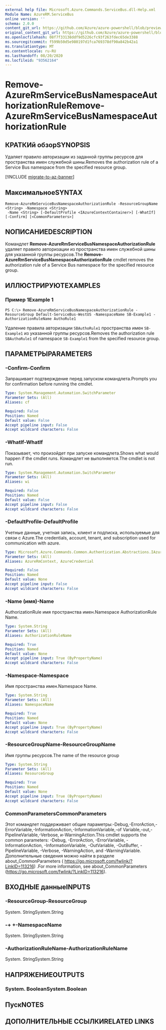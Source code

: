 ```yaml
---
external help file: Microsoft.Azure.Commands.ServiceBus.dll-Help.xml
Module Name: AzureRM.ServiceBus
online version: ''
schema: 2.0.0
content_git_url: https://github.com/Azure/azure-powershell/blob/preview/src/ResourceManager/ServiceBus/Commands.ServiceBus/help/Remove-AzureRmServiceBusNamespaceAuthorizationRule.md
original_content_git_url: https://github.com/Azure/azure-powershell/blob/preview/src/ResourceManager/ServiceBus/Commands.ServiceBus/help/Remove-AzureRmServiceBusNamespaceAuthorizationRule.md
ms.openlocfilehash: 08f7f33138ddf9d5226cfc93f263fdec65de3388
ms.sourcegitcommit: f599b50d5e980197d1fca769378df90a842b42a1
ms.translationtype: MT
ms.contentlocale: ru-RU
ms.lasthandoff: 08/20/2020
ms.locfileid: "93562164"
---
```

# <span data-ttu-id="a3f89-101">Remove-AzureRmServiceBusNamespaceAuthorizationRule</span><span class="sxs-lookup"><span data-stu-id="a3f89-101">Remove-AzureRmServiceBusNamespaceAuthorizationRule</span></span>

## <span data-ttu-id="a3f89-102">КРАТКИй обзор</span><span class="sxs-lookup"><span data-stu-id="a3f89-102">SYNOPSIS</span></span>
<span data-ttu-id="a3f89-103">Удаляет правило авторизации из заданной группы ресурсов для пространства имен служебной шины.</span><span class="sxs-lookup"><span data-stu-id="a3f89-103">Removes the authorization rule of a Service Bus namespace from the specified resource group.</span></span>

[!INCLUDE [migrate-to-az-banner](../../includes/migrate-to-az-banner.md)]

## <span data-ttu-id="a3f89-104">Максимальное</span><span class="sxs-lookup"><span data-stu-id="a3f89-104">SYNTAX</span></span>

```
Remove-AzureRmServiceBusNamespaceAuthorizationRule -ResourceGroupName <String> -Namespace <String>
 -Name <String> [-DefaultProfile <IAzureContextContainer>] [-WhatIf] [-Confirm] [<CommonParameters>]
```

## <span data-ttu-id="a3f89-105">NОПИСАНИЕ</span><span class="sxs-lookup"><span data-stu-id="a3f89-105">DESCRIPTION</span></span>
<span data-ttu-id="a3f89-106">Командлет **Remove-AzureRmServiceBusNamespaceAuthorizationRule** удаляет правило авторизации из пространства имен служебной шины для указанной группы ресурсов.</span><span class="sxs-lookup"><span data-stu-id="a3f89-106">The **Remove-AzureRmServiceBusNamespaceAuthorizationRule** cmdlet removes the authorization rule of a Service Bus namespace for the specified resource group.</span></span>

## <span data-ttu-id="a3f89-107">ИЛЛЮСТРИРУЮТ</span><span class="sxs-lookup"><span data-stu-id="a3f89-107">EXAMPLES</span></span>

### <span data-ttu-id="a3f89-108">Пример 1</span><span class="sxs-lookup"><span data-stu-id="a3f89-108">Example 1</span></span>
```
PS C:\> Remove-AzureRmServiceBusNamespaceAuthorizationRule -ResourceGroup Default-ServiceBus-WestUS -NamespaceName SB-Example1 -AuthorizationRuleName AuthoRule1
```

<span data-ttu-id="a3f89-109">Удаление правила авторизации `SBAuthoRule1` пространства имен `SB-Example1` из указанной группы ресурсов.</span><span class="sxs-lookup"><span data-stu-id="a3f89-109">Removes the authorization rule `SBAuthoRule1` of namespace `SB-Example1` from the specified resource group.</span></span>

## <span data-ttu-id="a3f89-110">ПАРАМЕТРЫ</span><span class="sxs-lookup"><span data-stu-id="a3f89-110">PARAMETERS</span></span>

### <span data-ttu-id="a3f89-111">-Confirm</span><span class="sxs-lookup"><span data-stu-id="a3f89-111">-Confirm</span></span>
<span data-ttu-id="a3f89-112">Запрашивает подтверждение перед запуском командлета.</span><span class="sxs-lookup"><span data-stu-id="a3f89-112">Prompts you for confirmation before running the cmdlet.</span></span>

```yaml
Type: System.Management.Automation.SwitchParameter
Parameter Sets: (All)
Aliases: cf

Required: False
Position: Named
Default value: False
Accept pipeline input: False
Accept wildcard characters: False
```

### <span data-ttu-id="a3f89-113">-WhatIf</span><span class="sxs-lookup"><span data-stu-id="a3f89-113">-WhatIf</span></span>
<span data-ttu-id="a3f89-114">Показывает, что произойдет при запуске командлета.</span><span class="sxs-lookup"><span data-stu-id="a3f89-114">Shows what would happen if the cmdlet runs.</span></span>
<span data-ttu-id="a3f89-115">Командлет не выполняется.</span><span class="sxs-lookup"><span data-stu-id="a3f89-115">The cmdlet is not run.</span></span>

```yaml
Type: System.Management.Automation.SwitchParameter
Parameter Sets: (All)
Aliases: wi

Required: False
Position: Named
Default value: False
Accept pipeline input: False
Accept wildcard characters: False
```

### <span data-ttu-id="a3f89-116">-DefaultProfile</span><span class="sxs-lookup"><span data-stu-id="a3f89-116">-DefaultProfile</span></span>
<span data-ttu-id="a3f89-117">Учетные данные, учетная запись, клиент и подписка, используемые для связи с Azure.</span><span class="sxs-lookup"><span data-stu-id="a3f89-117">The credentials, account, tenant, and subscription used for communication with azure.</span></span>

```yaml
Type: Microsoft.Azure.Commands.Common.Authentication.Abstractions.IAzureContextContainer
Parameter Sets: (All)
Aliases: AzureRmContext, AzureCredential

Required: False
Position: Named
Default value: None
Accept pipeline input: False
Accept wildcard characters: False
```

### <span data-ttu-id="a3f89-118">-Name (имя)</span><span class="sxs-lookup"><span data-stu-id="a3f89-118">-Name</span></span>
<span data-ttu-id="a3f89-119">AuthorizationRule имя пространства имен.</span><span class="sxs-lookup"><span data-stu-id="a3f89-119">Namespace AuthorizationRule Name.</span></span>

```yaml
Type: System.String
Parameter Sets: (All)
Aliases: AuthorizationRuleName

Required: True
Position: Named
Default value: None
Accept pipeline input: True (ByPropertyName)
Accept wildcard characters: False
```

### <span data-ttu-id="a3f89-120">-Namespace</span><span class="sxs-lookup"><span data-stu-id="a3f89-120">-Namespace</span></span>
<span data-ttu-id="a3f89-121">Имя пространства имен.</span><span class="sxs-lookup"><span data-stu-id="a3f89-121">Namespace Name.</span></span>

```yaml
Type: System.String
Parameter Sets: (All)
Aliases: NamespaceName

Required: True
Position: Named
Default value: None
Accept pipeline input: True (ByPropertyName)
Accept wildcard characters: False
```

### <span data-ttu-id="a3f89-122">-ResourceGroupName</span><span class="sxs-lookup"><span data-stu-id="a3f89-122">-ResourceGroupName</span></span>
<span data-ttu-id="a3f89-123">Имя группы ресурсов.</span><span class="sxs-lookup"><span data-stu-id="a3f89-123">The name of the resource group</span></span>

```yaml
Type: System.String
Parameter Sets: (All)
Aliases: ResourceGroup

Required: True
Position: Named
Default value: None
Accept pipeline input: True (ByPropertyName)
Accept wildcard characters: False
```

### <span data-ttu-id="a3f89-124">CommonParameters</span><span class="sxs-lookup"><span data-stu-id="a3f89-124">CommonParameters</span></span>
<span data-ttu-id="a3f89-125">Этот командлет поддерживает общие параметры:-Debug,-ErrorAction,-ErrorVariable,-InformationAction,-InformationVariable,-of Variable,-out,-PipelineVariable,-Verbose, и-WarningAction.</span><span class="sxs-lookup"><span data-stu-id="a3f89-125">This cmdlet supports the common parameters: -Debug, -ErrorAction, -ErrorVariable, -InformationAction, -InformationVariable, -OutVariable, -OutBuffer, -PipelineVariable, -Verbose, -WarningAction, and -WarningVariable.</span></span> <span data-ttu-id="a3f89-126">Дополнительные сведения можно найти в разделе about_CommonParameters ( https://go.microsoft.com/fwlink/?LinkID=113216) .</span><span class="sxs-lookup"><span data-stu-id="a3f89-126">For more information, see about_CommonParameters (https://go.microsoft.com/fwlink/?LinkID=113216).</span></span>

## <span data-ttu-id="a3f89-127">ВХОДНЫЕ данные</span><span class="sxs-lookup"><span data-stu-id="a3f89-127">INPUTS</span></span>

### <span data-ttu-id="a3f89-128">-ResourceGroup</span><span class="sxs-lookup"><span data-stu-id="a3f89-128">-ResourceGroup</span></span>
 <span data-ttu-id="a3f89-129">System. String</span><span class="sxs-lookup"><span data-stu-id="a3f89-129">System.String</span></span>

### <span data-ttu-id="a3f89-130">-+ +</span><span class="sxs-lookup"><span data-stu-id="a3f89-130">-NamespaceName</span></span>
 <span data-ttu-id="a3f89-131">System. String</span><span class="sxs-lookup"><span data-stu-id="a3f89-131">System.String</span></span>

### <span data-ttu-id="a3f89-132">-AuthorizationRuleName</span><span class="sxs-lookup"><span data-stu-id="a3f89-132">-AuthorizationRuleName</span></span>
 <span data-ttu-id="a3f89-133">System. String</span><span class="sxs-lookup"><span data-stu-id="a3f89-133">System.String</span></span>

## <span data-ttu-id="a3f89-134">НАПРЯЖЕНИЕ</span><span class="sxs-lookup"><span data-stu-id="a3f89-134">OUTPUTS</span></span>

### <span data-ttu-id="a3f89-135">System. Boolean</span><span class="sxs-lookup"><span data-stu-id="a3f89-135">System.Boolean</span></span>

## <span data-ttu-id="a3f89-136">Пуск</span><span class="sxs-lookup"><span data-stu-id="a3f89-136">NOTES</span></span>

## <span data-ttu-id="a3f89-137">ДОПОЛНИТЕЛЬНЫЕ ССЫЛКИ</span><span class="sxs-lookup"><span data-stu-id="a3f89-137">RELATED LINKS</span></span>


